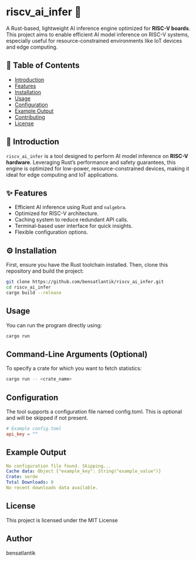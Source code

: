 # riscv_ai_infer 🚀
A Rust-based, lightweight AI inference engine optimized for **RISC-V boards**. This project aims to enable efficient AI model inference on RISC-V systems, especially useful for resource-constrained environments like IoT devices and edge computing.

## 📜 Table of Contents
- [Introduction](#introduction)
- [Features](#features)
- [Installation](#installation)
- [Usage](#usage)
- [Configuration](#configuration)
- [Example Output](#example-output)
- [Contributing](#contributing)
- [License](#license)

## 📝 Introduction
`riscv_ai_infer` is a tool designed to perform AI model inference on **RISC-V hardware**. Leveraging Rust’s performance and safety guarantees, this engine is optimized for low-power, resource-constrained devices, making it ideal for edge computing and IoT applications.

## ✨ Features
- Efficient AI inference using Rust and `nalgebra`.
- Optimized for RISC-V architecture.
- Caching system to reduce redundant API calls.
- Terminal-based user interface for quick insights.
- Flexible configuration options.

## ⚙️ Installation
First, ensure you have the Rust toolchain installed. Then, clone this repository and build the project:

```bash
git clone https://github.com/bensatlantik/riscv_ai_infer.git
cd riscv_ai_infer
cargo build --release
```
## Usage
You can run the program directly using:
```bash
cargo run
```
## Command-Line Arguments (Optional)
To specify a crate for which you want to fetch statistics:
```bash
cargo run -- <crate_name>
```
## Configuration
The tool supports a configuration file named config.toml. This is optional and will be skipped if not present.
```toml
# Example config.toml
api_key = ""

```
## Example Output
```yaml
No configuration file found. Skipping...
Cache data: Object {"example_key": String("example_value")}
Crate: serde
Total Downloads: 0
No recent downloads data available.
```
## License
This project is licensed under the MIT License

## Author
bensatlantik
